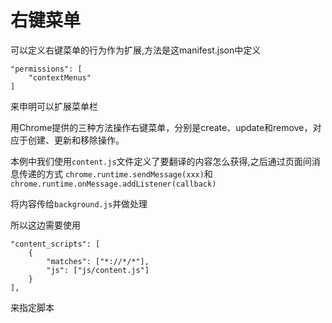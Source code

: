 # 右键菜单

可以定义右键菜单的行为作为扩展,方法是这manifest.json中定义
```
"permissions": [
    "contextMenus"
]
```
来申明可以扩展菜单栏

用Chrome提供的三种方法操作右键菜单，分别是create、update和remove，对应于创建、更新和移除操作。

本例中我们使用`content.js`文件定义了要翻译的内容怎么获得,之后通过页面间消息传递的方式
`chrome.runtime.sendMessage(xxx)`和`chrome.runtime.onMessage.addListener(callback)`

将内容传给`background.js`并做处理

所以这边需要使用

```
"content_scripts": [
    {
        "matches": ["*://*/*"],
        "js": ["js/content.js"]
    }
],
```
来指定脚本
